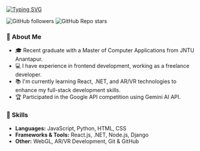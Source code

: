 [![Typing SVG](https://readme-typing-svg.herokuapp.com?font=Kanit&weight=500&size=30&pause=1000&color=000000F2&center=true&vCenter=true&width=500&lines=Hi+there!+I'm+Praveen+Kumar;%7CPassionate+Frontend+Developer+%7C;%7C+Designer+%26+Web+AR%2FVR+Enthusiast+%7C)](https://git.io/typing-svg)

![GitHub followers](https://img.shields.io/github/followers/praween-em?style=social)
![GitHub Repo stars](https://img.shields.io/github/stars/praween-em/some-repo?style=social)

### 🚀 About Me
- 🎓 Recent graduate with a Master of Computer Applications from JNTU Anantapur.
- 💻 I have experience in frontend development, working as a freelance developer.
- 📚 I'm currently learning React, .NET, and AR/VR technologies to enhance my full-stack development skills.
- 🏆 Participated in the Google API competition using Gemini AI API.

### 💼 Skills
- **Languages:** JavaScript, Python, HTML, CSS
- **Frameworks & Tools:** React.js, .NET, Node.js, Django
- **Other:** WebGL, AR/VR Development, Git & GitHub

